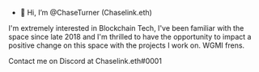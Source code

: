 - 👋 Hi, I’m @ChaseTurner (Chaselink.eth)

I'm extremely interested in Blockchain Tech, I've been familiar with the space since late 2018 and I'm thrilled to have the opportunity to impact a positive change on this space with the projects I work on. WGMI frens.  

Contact me on Discord at Chaselink.eth#0001
<!---
ChaseTurner/ChaseTurner is a ✨ special ✨ repository because its `README.md` (this file) appears on your GitHub profile.
You can click the Preview link to take a look at your changes.
--->
